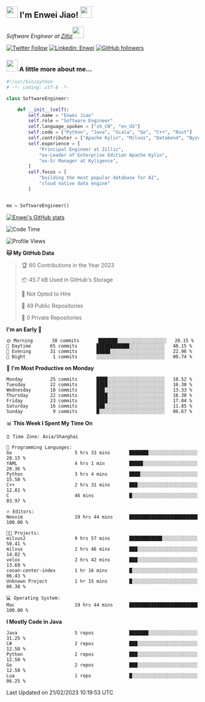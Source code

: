 <h2><img src="https://emojis.slackmojis.com/emojis/images/1531849430/4246/blob-sunglasses.gif?1531849430" width="30"/> I'm  Enwei Jiao! <img src="https://media.giphy.com/media/juBt25nT1KGys/giphy.gif" width=30> </h2>
<!-- <img align='right' src="https://media.giphy.com/media/M9gbBd9nbDrOTu1Mqx/giphy.gif" width="230"> -->
<p><em>Software Engineer at <a href="https://zilliz.com/">Zilliz</a><img src="https://media.giphy.com/media/WUlplcMpOCEmTGBtBW/giphy.gif" width="30"></em></p>

[![Twitter Follow](https://img.shields.io/twitter/follow/misteranmol?label=Follow)](https://twitter.com/intent/follow?screen_name=EnweiJiao)
[![Linkedin: Enwei](https://img.shields.io/badge/-enwei-blue?style=&logo=Linkedin&logoColor=white&link=https://www.linkedin.com/in/enwei-jiao-41192a97)](https://www.linkedin.com/in/enwei-jiao-41192a97/)
[![GitHub followers](https://img.shields.io/github/followers/jiaoew1991?label=Follow&style=social)](https://github.com/jiaoew1991)


### <img src="https://media.giphy.com/media/VgCDAzcKvsR6OM0uWg/giphy.gif" width="30"> A little more about me...  

```python
#!/usr/bin/python
# -*- coding: utf-8 -*-

class SoftwareEngineer:

    def __init__(self):
        self.name = "Enwei Jiao"
        self.role = "Software Engineer"
        self.language_spoken = ["zh_CN", "en_US"]
        self.code = ["Python", "Java", "Scala", "Go", "C++", "Rust"]
        self.contributer = ["Apache Kylin", "Milvus", "Databend", "Byzer-Lang"]
        self.experience = [
            "Principal Engineer at Zilliz",
            "ex-Leader of Enterprise Edition Apache Kylin",
            "ex-Sr Manager at Kyligence",
        ]
        self.focus = [
            "building the most popular database for AI",
            "cloud native data engine"
        ]


me = SoftwareEngineer()
```

[![Enwei's GitHub stats](https://github-readme-stats.vercel.app/api?username=jiaoew1991&count_private=true&show_icons=true)](https://github.com/jiaoew1991/jiaoew1991)

<!-- [![Top Langs](https://github-readme-stats.vercel.app/api/top-langs/?username=jiaoew1991&layout=compact)](https://github.com/jiaoew1991/jiaoew1991) -->

<!--START_SECTION:waka-->
![Code Time](http://img.shields.io/badge/Code%20Time-527%20hrs%204%20mins-blue)

![Profile Views](http://img.shields.io/badge/Profile%20Views-2-blue)

**🐱 My GitHub Data** 

> 🏆 60 Contributions in the Year 2023
 > 
> 📦 45.7 kB Used in GitHub's Storage 
 > 
> 🚫 Not Opted to Hire
 > 
> 📜 49 Public Repositories 
 > 
> 🔑 0 Private Repositories  
 > 
**I'm an Early 🐤** 

```text
🌞 Morning       38 commits       ███████░░░░░░░░░░░░░░░░░░   28.15 % 
🌆 Daytime       65 commits       ████████████░░░░░░░░░░░░░   48.15 % 
🌃 Evening       31 commits       █████░░░░░░░░░░░░░░░░░░░░   22.96 % 
🌙 Night          1 commits       ░░░░░░░░░░░░░░░░░░░░░░░░░   00.74 % 

```
📅 **I'm Most Productive on Monday** 

```text
Monday          25 commits       ████░░░░░░░░░░░░░░░░░░░░░   18.52 % 
Tuesday         22 commits       ████░░░░░░░░░░░░░░░░░░░░░   16.30 % 
Wednesday       18 commits       ███░░░░░░░░░░░░░░░░░░░░░░   13.33 % 
Thursday        22 commits       ████░░░░░░░░░░░░░░░░░░░░░   16.30 % 
Friday          23 commits       ████░░░░░░░░░░░░░░░░░░░░░   17.04 % 
Saturday        16 commits       ███░░░░░░░░░░░░░░░░░░░░░░   11.85 % 
Sunday           9 commits       █░░░░░░░░░░░░░░░░░░░░░░░░   06.67 % 

```


📊 **This Week I Spent My Time On** 

```text
⌚︎ Time Zone: Asia/Shanghai

💬 Programming Languages: 
Go                       5 hrs 33 mins       ███████░░░░░░░░░░░░░░░░░░   28.15 % 
YAML                     4 hrs 1 min         █████░░░░░░░░░░░░░░░░░░░░   20.36 % 
Python                   3 hrs 4 mins        ████░░░░░░░░░░░░░░░░░░░░░   15.58 % 
C++                      2 hrs 31 mins       ███░░░░░░░░░░░░░░░░░░░░░░   12.81 % 
C                        46 mins             █░░░░░░░░░░░░░░░░░░░░░░░░   03.97 % 

🔥 Editors: 
Neovim                   19 hrs 44 mins      █████████████████████████   100.00 % 

🐱‍💻 Projects: 
milvus2                  9 hrs 57 mins       ████████████░░░░░░░░░░░░░   50.41 % 
milvus                   2 hrs 46 mins       ███░░░░░░░░░░░░░░░░░░░░░░   14.02 % 
velox                    2 hrs 42 mins       ███░░░░░░░░░░░░░░░░░░░░░░   13.69 % 
conan-center-index       1 hr 16 mins        █░░░░░░░░░░░░░░░░░░░░░░░░   06.43 % 
Unknown Project          1 hr 15 mins        █░░░░░░░░░░░░░░░░░░░░░░░░   06.38 % 

💻 Operating System: 
Mac                      19 hrs 44 mins      █████████████████████████   100.00 % 

```

**I Mostly Code in Java** 

```text
Java                     5 repos             ███████░░░░░░░░░░░░░░░░░░   31.25 % 
C#                       2 repos             ███░░░░░░░░░░░░░░░░░░░░░░   12.50 % 
Python                   2 repos             ███░░░░░░░░░░░░░░░░░░░░░░   12.50 % 
Go                       2 repos             ███░░░░░░░░░░░░░░░░░░░░░░   12.50 % 
Lua                      1 repo              █░░░░░░░░░░░░░░░░░░░░░░░░   06.25 % 

```



 Last Updated on 21/02/2023 10:19:53 UTC
<!--END_SECTION:waka-->
